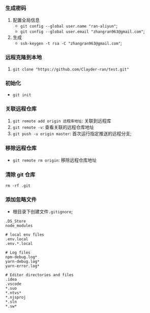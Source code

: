 ### 生成密码
1. 配置全局信息
    * `git config --global user.name "ran-aliyun"`;
    * `git config --global user.email "zhangran963@gmail.com"`;
2. 生成
    * `ssh-keygen -t rsa -C "zhangran963@gmail.com"`;




### 远程克隆到本地
1. `git clone "https://github.com/Clayder-ran/test.git"`

### 初始化
* `git init`


### 关联远程仓库
1. `git remote add origin 远程库地址`: 关联到远程库
2. `git remote -v`: 查看关联的远程仓库地址
3. `git push -u origin master`: 首次运行指定推送的远程分支;


### 移除远程仓库
* `git remote rm origin`: 移除远程仓库地址


### 清除 git 仓库
`rm -rf .git`


### 添加忽略文件
* 根目录下创建文件`.gitignore`;
```
.DS_Store
node_modules

# local env files
.env.local
.env.*.local

# Log files
npm-debug.log*
yarn-debug.log*
yarn-error.log*

# Editor directories and files
.idea
.vscode
*.suo
*.ntvs*
*.njsproj
*.sln
*.sw*
```
